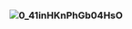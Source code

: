 ### ![0_41inHKnPhGb04HsO](https://github.com/glyphn/glyphn/assets/31204969/6ad1ab48-e676-451f-a60d-ab1eb42df96f)



<!--
**glyphn/glyphn** is a ✨ _special_ ✨ repository because its `README.md` (this file) appears on your GitHub profile.
Hi there 👋
Here are some ideas to get you started:

- 🔭 I’m currently working on ...
- 🌱 I’m currently learning ...
- 👯 I’m looking to collaborate on ...
- 🤔 I’m looking for help with ...
- 💬 Ask me about ...
- 📫 How to reach me: ...
- 😄 Pronouns: ...
- ⚡ Fun fact: ...
-->
